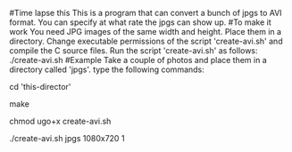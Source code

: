 #Time lapse this
This is a program that can convert a bunch of jpgs to AVI format. 
You can specify at what rate the jpgs can show up.
#To make it work
You need JPG images of the same width and height. 
Place them in a directory.
Change executable permissions of the script 'create-avi.sh' and compile the C source files.
Run the script 'create-avi.sh' as follows:
./create-avi.sh <path where the jpgs reside> <widthxheight of the jpgs> <the number of jpgs> 
#Example
Take a couple of photos and place them in a directory called 'jpgs'. 
type the following commands:

cd 'this-director'

make 

chmod ugo+x create-avi.sh 

./create-avi.sh jpgs 1080x720 1
